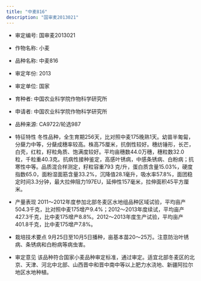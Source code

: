 ```yaml
---
title: "中麦816"
description: "国审麦2013021"
---
```

* 审定编号:  国审麦2013021

*  作物名称:  小麦

*  品种名称:  中麦816

*  审定年份:  2013

*  审定单位:  国家

* 育种者:  中国农业科学院作物科学研究所

*  申请者:  中国农业科学院作物科学研究所

*  品种来源:  CA9722/轮选987

*  特征特性
冬性品种，全生育期256天，比对照中麦175晚熟1天。幼苗半匍匐，分蘖力中等，分蘖成穗率较高。株高75厘米，抗倒性较好。穗纺锤形，长芒，白壳，红粒，籽粒角质、饱满度较好。平均亩穗数44.0万穗，穗粒数32.0 粒，千粒重40.3克。抗病性接种鉴定，高感叶锈病，中感条锈病、白粉病；抗寒性中等。品质混合样测定，籽粒容重793 克/升，蛋白质含量15.03%，硬度指数65.0，面粉湿面筋含量33.2%，沉降值28.1毫升，吸水率57.8%，面团稳定时间3.3分钟，最大拉伸阻力197EU，延伸性157毫米，拉伸面积45平方厘米。

*  产量表现
2011～2012年度参加北部冬麦区水地组品种区域试验，平均亩产504.3千克，比对照中麦175增产9.4%；2012～2013年度续试，平均亩产427.3千克，比中麦175增产8.8%。2012～2013年度生产试验，平均亩产401.8千克，比中麦175增产7.8%。

*  栽培技术要点
9月25日至10月5日播种，亩基本苗20～25万。注意防治叶锈病、条锈病和白粉病等病虫害。

*  审定意见
该品种符合国家小麦品种审定标准，通过审定。适宜北部冬麦区的北京、天津、河北中北部、山西晋中和晋中南中等以上肥力水浇地、新疆阿拉尔地区水地种植。
